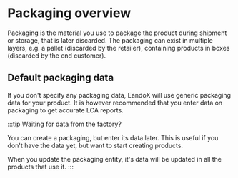 # Packaging overview

Packaging is the material you use to package the product during shipment or storage, that is later discarded. The packaging can exist in multiple layers, e.g. a pallet (discarded by the retailer), containing products in boxes (discarded by the end customer).

## Default packaging data

If you don't specify any packaging data, EandoX will use generic packaging data for your product. It is however recommended that you enter data on packaging to get accurate LCA reports.

:::tip Waiting for data from the factory?

You can create a packaging, but enter its data later. This is useful if you don't have the data yet, but want to start creating products.

When you update the packaging entity, it's data will be updated in all the products that use it.
:::
